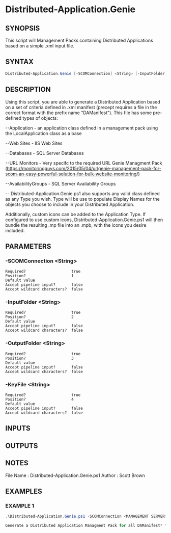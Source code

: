 # Distributed-Application.Genie
## SYNOPSIS
This script will Management Packs containing Distributed Applications based on a simple .xml input file.

## SYNTAX
```powershell
Distributed-Application.Genie [-SCOMConnection] <String> [-InputFolder] <String> [-OutputFolder] <String> [-KeyFile] <String> [<CommonParameters>]
```

## DESCRIPTION
Using this script, you are able to generate a Distributed Application based on a set of criteria defined in .xml manifest (precept requires a file in the correct format with the prefix name "DAManifest"). This file has some pre-defined types of objects:

--Application - an application class defined in a management pack using the LocalApplication class as a base

--Web Sites - IIS Web Sites

--Databases - SQL Server Databases

--URL Monitors - Very specifc to the required URL Genie Managment Pack (https://monitoringguys.com/2015/05/04/urlgenie-management-pack-for-scom-an-easy-powerful-solution-for-bulk-website-monitoring/)

--AvailabilityGroups - SQL Server Availability Groups

-- Distributed-Application.Genie.ps1 also supports any valid class defined as any Type you wish. Type will be use to populate Display Names for the objects you choose to include in your Distributed Application.

Additionally, custom icons can be added to the Application Type. If configured to use custom icons, Distributed-Application.Genie.ps1 
will then bundle the resulting .mp file into an .mpb, with the icons you desire included.

## PARAMETERS
### -SCOMConnection &lt;String&gt;

```
Required?                    true
Position?                    1
Default value
Accept pipeline input?       false
Accept wildcard characters?  false
```
 
### -InputFolder &lt;String&gt;

```
Required?                    true
Position?                    2
Default value
Accept pipeline input?       false
Accept wildcard characters?  false
```
 
### -OutputFolder &lt;String&gt;

```
Required?                    true
Position?                    3
Default value
Accept pipeline input?       false
Accept wildcard characters?  false
```
 
### -KeyFile &lt;String&gt;

```
Required?                    true
Position?                    4
Default value
Accept pipeline input?       false
Accept wildcard characters?  false
```

## INPUTS


## OUTPUTS


## NOTES
File Name  : Distributed-Application.Genie.ps1
Author     : Scott Brown

## EXAMPLES
### EXAMPLE 1
```powershell
.\Distributed-Application.Genie.ps1 -SCOMConnection <MANAGEMENT SERVER> -InputFolder C:\TEMP2\DistributedApplications -OutputFolder C:\DA -KeyFile 'Path to my .snk file'

Generate a Distributed Application Managment Pack for all DAManifest* files in -InputFolder, and place the resulting files in -OutputFolder
```



